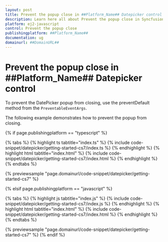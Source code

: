 ```yaml
---
layout: post
title: Prevent the popup close in ##Platform_Name## Datepicker control | Syncfusion
description: Learn here all about Prevent the popup close in Syncfusion ##Platform_Name## Datepicker control of Syncfusion Essential JS 2 and more.
platform: ej2-javascript
control: Prevent the popup close 
publishingplatform: ##Platform_Name##
documentation: ug
domainurl: ##DomainURL##
---
```


# Prevent the popup close in ##Platform_Name## Datepicker control

To prevent the DatePicker popup from closing, use the preventDefault method from the `PreventableEventArgs`.

The following example demonstrates how to prevent the popup from closing.

{% if page.publishingplatform == "typescript" %}

 {% tabs %}
{% highlight ts tabtitle="index.ts" %}
{% include code-snippet/datepicker/getting-started-cs7/index.ts %}
{% endhighlight %}
{% highlight html tabtitle="index.html" %}
{% include code-snippet/datepicker/getting-started-cs7/index.html %}
{% endhighlight %}
{% endtabs %}
        
{% previewsample "page.domainurl/code-snippet/datepicker/getting-started-cs7" %}

{% elsif page.publishingplatform == "javascript" %}

{% tabs %}
{% highlight js tabtitle="index.js" %}
{% include code-snippet/datepicker/getting-started-cs7/index.js %}
{% endhighlight %}
{% highlight html tabtitle="index.html" %}
{% include code-snippet/datepicker/getting-started-cs7/index.html %}
{% endhighlight %}
{% endtabs %}

{% previewsample "page.domainurl/code-snippet/datepicker/getting-started-cs7" %}
{% endif %}
